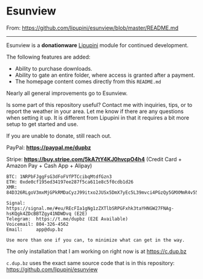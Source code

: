# Esunview

From: https://github.com/lipupini/esunview/blob/master/README.md

---

Esunview is a **donationware** [Lipupini](https://github.com/lipupini/lipupini) module for continued development.

The following features are added:

- Ability to purchase downloads.
- Ability to gate an entire folder, where access is granted after a payment.
- The homepage content comes directly from this `README.md`

Nearly all general improvements go to Esunview.

Is some part of this repository useful? Contact me with inquiries, tips, or to report the weather in your area. Let me know if there are any questions when setting it up. It is different from Lipupini in that it requires a bit more setup to get started and use.

If you are unable to donate, still reach out.

PayPal: **https://paypal.me/dupbz**

Stripe: **https://buy.stripe.com/5kA7tY4KJ0hvcpO4h4** (Credit Card + Amazon Pay + Cash App + Alipay)

```
BTC: 1NRPbFJggFsG3dFoFVfPTCcibqMtdfGzn3
ETH: 0xde0cf195ed34197ee287f5ca611e8c5f0cdb1d26
XMR: 84D326RLgoV3mxMjGPkRMDaCyzJ99itxo2JUSx5DmX7yEc5L39mvci4PGzQy5GMXMmR4v55e2bmdSJbBWvybMaLq7LmsP7M
```

```
Signal:    https://signal.me/#eu/REcFIa1gNg1zZXTlbSRPGFxhk3taYHNGW27FNAg-hsKQgk4ZDcBBTZgy41NDWDvq (E2E)
Telegram:  https://t.me/dupbz (E2E Available)
Voicemail: 804-326-4562
Email:     app@dup.bz

Use more than one if you can, to minimize what can get in the way.
```

The only installation that I am working on right now is at https://c.dup.bz

`c.dup.bz` uses the exact same source code that is in this repository: https://github.com/lipupini/esunview
